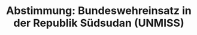 ---
abstimmung:
  abstimmung: 3
  bundestagssitzung: 160
  datum: 21. März 2024
  legislaturperiode: 20
categories:
- Todo
data:
- title: Abstimmungsergebnis 20240321_2.pdf
  url: /res/2025-btw/abstimmungsergebnisse/20240321_2.pdf
- title: Abstimmungsergebnis 20240321_2_xls.xlsx
  url: /res/2025-btw/abstimmungsergebnisse/20240321_2_xls.xlsx
- title: Abstimmungsergebnis 20240321_2_xls.csv
  url: /res/2025-btw/abstimmungsergebnisse_csv/20240321_2_xls.csv
documents:
- local: /res/2025-btw/drucksachen/2010160.pdf
  summary: '### Antrag der Bundesregierung: Fortsetzung der Beteiligung Deutschlands
    an der UNMISS


    Der Antrag der Bundesregierung befürwortet die Weiterführung des deutschen militärischen
    Einsatzes in der UN-Mission im Südsudan (UNMISS) bis März 2025.  Es werden maximal
    50 Soldatinnen und Soldaten eingesetzt.


    **Kernpunkte und Ziele:**


    * Fortsetzung der Beteiligung an UNMISS

    * Unterstützung des Friedensabkommens

    * Schutz der Zivilbevölkerung

    * Humanitäre Hilfe

    * Menschenrechtsschutz

    * Beitrag zur Stabilisierung

    * Unterstützung der Wahlen 2024'
  title: Drucksache 20/10160
  url: https://dserver.bundestag.de/btd/20/101/2010160.pdf
- local: /res/2025-btw/drucksachen/2010647.pdf
  summary: '### Beschlussempfehlung und Bericht des Auswärtigen Ausschusses: Fortsetzung
    des Bundeswehreinsatzes in der UNMISS-Mission


    Der Ausschuss empfiehlt die Fortsetzung des Einsatzes von bis zu 50 deutschen
    Soldaten in der UN-Mission im Südsudan (UNMISS) bis März 2025.  **Kernpunkte und
    Ziele:**  Verlängerung des Mandats, Unterstützung der UNMISS-Aufgaben (Schutz
    von Zivilisten, humanitäre Hilfe, Friedensförderung, Menschenrechtsbeobachtung),
    Beibehaltung der Aufgaben der Bundeswehr (Führung, Verbindung, Beratung, Beobachtung,
    Unterstützung).

    '
  title: Drucksache 20/10647
  url: https://dserver.bundestag.de/btd/20/106/2010647.pdf
ergebnis:
  AfD:
    enthaltung: 2
    gesamt: 78
    ja: 53
    nein: 13
    nichtabgegeben: 10
    ungueltig: 0
  BSW:
    enthaltung: 0
    gesamt: 10
    ja: 0
    nein: 9
    nichtabgegeben: 1
    ungueltig: 0
  Bündnis 90/Die Grünen:
    enthaltung: 0
    gesamt: 117
    ja: 105
    nein: 1
    nichtabgegeben: 11
    ungueltig: 0
  CDU/CSU:
    enthaltung: 0
    gesamt: 197
    ja: 181
    nein: 1
    nichtabgegeben: 15
    ungueltig: 0
  Die Linke:
    enthaltung: 0
    gesamt: 28
    ja: 0
    nein: 22
    nichtabgegeben: 6
    ungueltig: 0
  FDP:
    enthaltung: 0
    gesamt: 91
    ja: 83
    nein: 0
    nichtabgegeben: 8
    ungueltig: 0
  Fraktionslos:
    enthaltung: 0
    gesamt: 6
    ja: 4
    nein: 1
    nichtabgegeben: 1
    ungueltig: 0
  SPD:
    enthaltung: 0
    gesamt: 207
    ja: 184
    nein: 1
    nichtabgegeben: 22
    ungueltig: 0
layout: abstimmung
links:
- title: Link zu bundestag.de
  url: https://www.bundestag.de/parlament/plenum/abstimmung/abstimmung?id=909
preview: 'Deutscher Bundestag


  160. Sitzung des Deutschen Bundestages

  am Donnerstag, 21. März 2024


  Endgültiges Ergebnis der Namentlichen Abstimmung Nr. 3


  Beschlussempfehlung des Auswärtigen Ausschusses (3. Ausschuss)

  zu dem Antrag der Bundesregierung

  Fortsetzung der Beteiligung bewaffneter deutscher Streitkräfte an der Mission der

  Vereinten Nationen in der Republik Südsudan (UNMISS)

  Drs. 20/10160 und 20/10647'
tags:
- Todo
title: 'Abstimmung: Bundeswehreinsatz in der Republik Südsudan (UNMISS)'
---